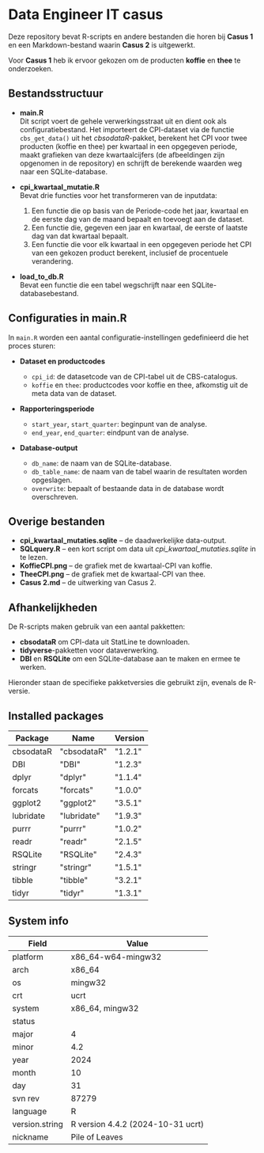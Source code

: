 # Data Engineer IT casus

Deze repository bevat R-scripts en andere bestanden die horen bij **Casus 1** en een Markdown-bestand waarin **Casus 2** is uitgewerkt.

Voor **Casus 1** heb ik ervoor gekozen om de producten **koffie** en **thee** te onderzoeken.

## Bestandsstructuur

- **main.R**  
  Dit script voert de gehele verwerkingsstraat uit en dient ook als configuratiebestand. Het importeert de CPI-dataset via de functie `cbs_get_data()` uit het *cbsodataR*-pakket, berekent het CPI voor twee producten (koffie en thee) per kwartaal in een opgegeven periode, maakt grafieken van deze kwartaalcijfers (de afbeeldingen zijn opgenomen in de repository) en schrijft de berekende waarden weg naar een SQLite-database.

- **cpi_kwartaal_mutatie.R**  
  Bevat drie functies voor het transformeren van de inputdata:  
  1. Een functie die op basis van de Periode-code het jaar, kwartaal en de eerste dag van de maand bepaalt en toevoegt aan de dataset.  
  2. Een functie die, gegeven een jaar en kwartaal, de eerste of laatste dag van dat kwartaal bepaalt.  
  3. Een functie die voor elk kwartaal in een opgegeven periode het CPI van een gekozen product berekent, inclusief de procentuele verandering.

- **load_to_db.R**  
  Bevat een functie die een tabel wegschrijft naar een SQLite-databasebestand.

## Configuraties in main.R

In `main.R` worden een aantal configuratie-instellingen gedefinieerd die het proces sturen:  

- **Dataset en productcodes**  
  - `cpi_id`: de datasetcode van de CPI-tabel uit de CBS-catalogus.  
  - `koffie` en `thee`: productcodes voor koffie en thee, afkomstig uit de meta data van de dataset.  

- **Rapporteringsperiode**  
  - `start_year`, `start_quarter`: beginpunt van de analyse.  
  - `end_year`, `end_quarter`: eindpunt van de analyse.  

- **Database-output**  
  - `db_name`: de naam van de SQLite-database.  
  - `db_table_name`: de naam van de tabel waarin de resultaten worden opgeslagen.  
  - `overwrite`: bepaalt of bestaande data in de database wordt overschreven.  

## Overige bestanden

- **cpi_kwartaal_mutaties.sqlite** – de daadwerkelijke data-output.  
- **SQLquery.R** – een kort script om data uit *cpi_kwartaal_mutaties.sqlite* in te lezen.  
- **KoffieCPI.png** – de grafiek met de kwartaal-CPI van koffie.  
- **TheeCPI.png** – de grafiek met de kwartaal-CPI van thee.  
- **Casus 2.md** – de uitwerking van Casus 2.  

## Afhankelijkheden

De R-scripts maken gebruik van een aantal pakketten:  
- **cbsodataR** om CPI-data uit StatLine te downloaden.  
- **tidyverse**-pakketten voor dataverwerking.  
- **DBI** en **RSQLite** om een SQLite-database aan te maken en ermee te werken.  

Hieronder staan de specifieke pakketversies die gebruikt zijn, evenals de R-versie.

## Installed packages

| Package   | Name       | Version |
|-----------|------------|---------|
| cbsodataR | "cbsodataR" | "1.2.1" |
| DBI       | "DBI"       | "1.2.3" |
| dplyr     | "dplyr"     | "1.1.4" |
| forcats   | "forcats"   | "1.0.0" |
| ggplot2   | "ggplot2"   | "3.5.1" |
| lubridate | "lubridate" | "1.9.3" |
| purrr     | "purrr"     | "1.0.2" |
| readr     | "readr"     | "2.1.5" |
| RSQLite   | "RSQLite"   | "2.4.3" |
| stringr   | "stringr"   | "1.5.1" |
| tibble    | "tibble"    | "3.2.1" |
| tidyr     | "tidyr"     | "1.3.1" |

## System info

| Field          | Value                                  |
|----------------|----------------------------------------|
| platform       | x86_64-w64-mingw32                     |
| arch           | x86_64                                 |
| os             | mingw32                                |
| crt            | ucrt                                    |
| system         | x86_64, mingw32                        |
| status         |                                        |
| major          | 4                                      |
| minor          | 4.2                                    |
| year           | 2024                                   |
| month          | 10                                     |
| day            | 31                                     |
| svn rev        | 87279                                  |
| language       | R                                      |
| version.string | R version 4.4.2 (2024-10-31 ucrt)     |
| nickname       | Pile of Leaves                          |
